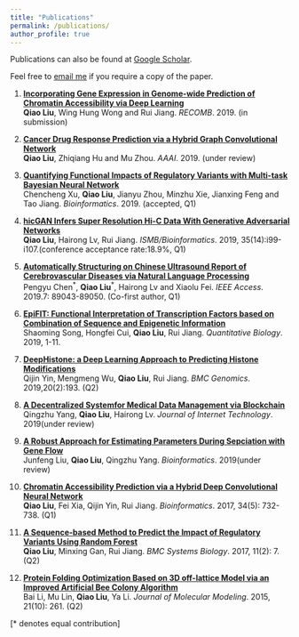 ```yaml
---
title: "Publications"
permalink: /publications/
author_profile: true
---
```

Publications can also be found at [Google Scholar](https://scholar.google.com/citations?user=StBWeZgAAAAJ&hl=zh-CN).

Feel free to [email me](liu-q16@mails.tsinghua.edu.cn) if you require a copy of the paper.

1. <b>[Incorporating Gene Expression in Genome-wide Prediction of Chromatin Accessibility via Deep Learning](https://liu-q16.github.io/publications/deepcage)</b> <br>
<b>Qiao Liu</b>, Wing Hung Wong and Rui Jiang.
<i>RECOMB</i>. 2019. (in submission)

1. <b>[Cancer Drug Response Prediction via a Hybrid Graph Convolutional Network](https://liu-q16.github.io/publications/UGCN)</b> <br>
<b>Qiao Liu</b>, Zhiqiang Hu and Mu Zhou.
<i>AAAI</i>. 2019. (under review)

1. <b>[Quantifying Functional Impacts of Regulatory Variants with Multi-task Bayesian Neural Network](https://liu-q16.github.io/publications/MtBNN)</b> <br>
Chencheng Xu, <b>Qiao Liu</b>, Jianyu Zhou, Minzhu Xie, Jianxing Feng and Tao Jiang.
<i>Bioinformatics</i>. 2019. (accepted, Q1)

1. <b>[hicGAN Infers Super Resolution Hi-C Data With Generative Adversarial Networks](https://liu-q16.github.io/publications/hicGAN)</b> <br>
<b>Qiao Liu</b>, Hairong Lv, Rui Jiang.
<i>ISMB/Bioinformatics</i>. 2019, 35(14):i99-i107.(conference acceptance rate:18.9%, Q1)

1. <b>[Automatically Structuring on Chinese Ultrasound Report of Cerebrovascular Diseases via Natural Language Processing](https://liu-q16.github.io/publications/CRF)</b> <br>
Pengyu Chen<sup>\*</sup>, <b>Qiao Liu</b><sup>\*</sup>, Hairong Lv and Xiaolu Fei.
<i>IEEE Access</i>. 2019.7: 89043-89050. (Co-first author, Q1)

1. <b>[EpiFIT: Functional Interpretation of Transcription Factors based on Combination of Sequence and Epigenetic Information](https://liu-q16.github.io/publications/EpiFIT)</b> <br>
Shaoming Song, Hongfei Cui, <b>Qiao Liu</b>, Rui Jiang.
<i>Quantitative Biology</i>. 2019, 1-11.

1. <b>[DeepHistone: a Deep Learning Approach to Predicting Histone Modifications](https://liu-q16.github.io/publications/deephistone)</b> <br>
Qijin Yin, Mengmeng Wu, <b>Qiao Liu</b>, Rui Jiang.
<i>BMC Genomics</i>. 2019,20(2):193. (Q2)

1. <b>[A Decentralized Systemfor Medical Data Management via Blockchain](https://liu-q16.github.io/publications/blockchain)</b> <br>
Qingzhu Yang, <b>Qiao Liu</b>, Hairong Lv.
<i>Journal of Internet Technology</i>. 2019(under review)

1. <b>[A Robust Approach for Estimating Parameters During Sepciation with Gene Flow](https://liu-q16.github.io/publications/genetree)</b> <br>
Junfeng Liu, <b>Qiao Liu</b>, Qingzhu Yang.
<i>Bioinformatics</i>. 2019(under review)

1. <b>[Chromatin Accessibility Prediction via a Hybrid Deep Convolutional Neural Network](https://liu-q16.github.io/publications/deopen)</b> <br>
<b>Qiao Liu</b>, Fei Xia, Qijin Yin, Rui Jiang.
<i>Bioinformatics</i>. 2017, 34(5): 732-738. (Q1)

1. <b>[A Sequence-based Method to Predict the Impact of Regulatory Variants Using Random Forest](https://liu-q16.github.io/publications/kmerforest)</b> <br>
<b>Qiao Liu</b>, Minxing Gan, Rui Jiang.
<i>BMC Systems Biology</i>. 2017, 11(2): 7. (Q2)

1. <b>[Protein Folding Optimization Based on 3D off-lattice Model via an Improved Artificial Bee Colony Algorithm](https://liu-q16.github.io/publications/BEABC)</b> <br>
Bai Li, Mu Lin, <b>Qiao Liu</b>, Ya Li.
<i>Journal of Molecular Modeling</i>. 2015, 21(10): 261. (Q2)



[\* denotes equal contribution]





